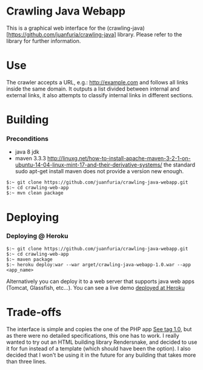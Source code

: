 







# Crawling Java Webapp
This is a graphical web interface for the (crawling-java)[https://github.com/juanfuria/crawling-java] library.
Please refer to the library for further information.

# Use
The crawler accepts a URL, e.g.: http://example.com and follows all links inside the same domain.
It outputs a list divided between internal and external links, it also attempts to classify internal links in different sections.

# Building
### Preconditions

- java 8 jdk
- maven 3.3.3 http://linuxg.net/how-to-install-apache-maven-3-2-1-on-ubuntu-14-04-linux-mint-17-and-their-derivative-systems/ the standard sudo apt-get install maven does not provide a version new enough.

```
$:~ git clone https://github.com/juanfuria/crawling-java-webapp.git
$:~ cd crawling-web-app
$:~ mvn clean package
```


# Deploying
### Deploying @ Heroku

```
$:~ git clone https://github.com/juanfuria/crawling-java-webapp.git
$:~ cd crawling-web-app
$:~ maven package
$:~ heroku deploy:war --war arget/crawling-java-webapp-1.0.war --app <app_name>
```
Alternatively you can deploy it to a web server that supports java web apps (Tomcat, Glassfish, etc...).
You can see a live demo [deployed at Heroku](https://crawling-webapp.herokuapp.com/)

# Trade-offs

The interface is simple and copies the one of the PHP app [See tag 1.0](https://github.com/juanfuria/crawling), but as there were no detailed specifications, this one has to work.
I really wanted to try out an HTML building library Rendersnake, and decided to use it for fun instead of a template (which should have been the option).
I also decided that I won't be using it in the future for any building that takes more than three lines.

